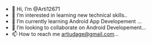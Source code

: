 - 👋 Hi, I’m @Arti12671
- 👀 I’m interested in learning new technical skills..
- 🌱 I’m currently learning Android App Developement ...
- 💞️ I’m looking to collaborate on Android Developement...
- 📫 How to reach me  artiudage@gmail.com...

<!---
Arti12671/Arti12671 is a ✨ special ✨ repository because its `README.md` (this file) appears on your GitHub profile.
You can click the Preview link to take a look at your changes.
--->

